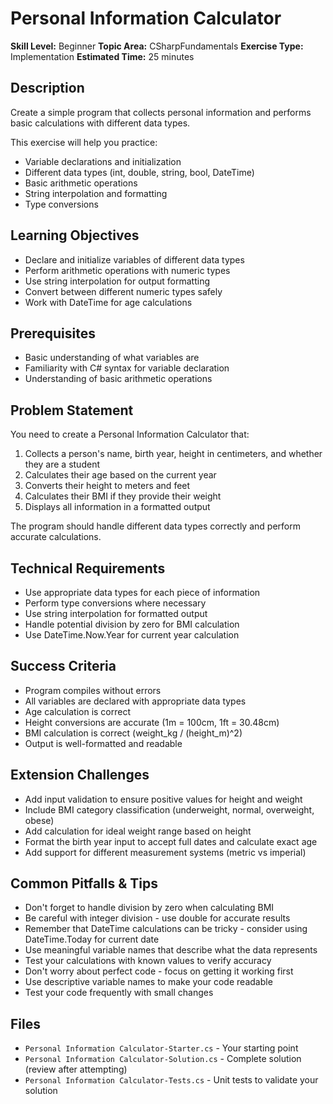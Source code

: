 # Personal Information Calculator

**Skill Level:** Beginner
**Topic Area:** CSharpFundamentals
**Exercise Type:** Implementation
**Estimated Time:** 25 minutes

## Description
Create a simple program that collects personal information and performs basic calculations with different data types.

This exercise will help you practice:
- Variable declarations and initialization
- Different data types (int, double, string, bool, DateTime)
- Basic arithmetic operations
- String interpolation and formatting
- Type conversions

## Learning Objectives
- Declare and initialize variables of different data types
- Perform arithmetic operations with numeric types
- Use string interpolation for output formatting
- Convert between different numeric types safely
- Work with DateTime for age calculations

## Prerequisites
- Basic understanding of what variables are
- Familiarity with C# syntax for variable declaration
- Understanding of basic arithmetic operations

## Problem Statement
You need to create a Personal Information Calculator that:

1. Collects a person's name, birth year, height in centimeters, and whether they are a student
2. Calculates their age based on the current year
3. Converts their height to meters and feet
4. Calculates their BMI if they provide their weight
5. Displays all information in a formatted output

The program should handle different data types correctly and perform accurate calculations.

## Technical Requirements
- Use appropriate data types for each piece of information
- Perform type conversions where necessary
- Use string interpolation for formatted output
- Handle potential division by zero for BMI calculation
- Use DateTime.Now.Year for current year calculation

## Success Criteria
- Program compiles without errors
- All variables are declared with appropriate data types
- Age calculation is correct
- Height conversions are accurate (1m = 100cm, 1ft = 30.48cm)
- BMI calculation is correct (weight_kg / (height_m)^2)
- Output is well-formatted and readable

## Extension Challenges
- Add input validation to ensure positive values for height and weight
- Include BMI category classification (underweight, normal, overweight, obese)
- Add calculation for ideal weight range based on height
- Format the birth year input to accept full dates and calculate exact age
- Add support for different measurement systems (metric vs imperial)

## Common Pitfalls & Tips
- Don't forget to handle division by zero when calculating BMI
- Be careful with integer division - use double for accurate results
- Remember that DateTime calculations can be tricky - consider using DateTime.Today for current date
- Use meaningful variable names that describe what the data represents
- Test your calculations with known values to verify accuracy
- Don't worry about perfect code - focus on getting it working first
- Use descriptive variable names to make your code readable
- Test your code frequently with small changes

## Files
- `Personal Information Calculator-Starter.cs` - Your starting point
- `Personal Information Calculator-Solution.cs` - Complete solution (review after attempting)
- `Personal Information Calculator-Tests.cs` - Unit tests to validate your solution
